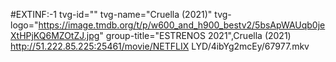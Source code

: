 
#EXTINF:-1 tvg-id="" tvg-name="Cruella (2021)" tvg-logo="https://image.tmdb.org/t/p/w600_and_h900_bestv2/5bsApWAUqb0jeXtHPjKQ6MZOtZJ.jpg" group-title="ESTRENOS 2021",Cruella (2021)
http://51.222.85.225:25461/movie/NETFLIX LYD/4ibYg2mcEy/67977.mkv
